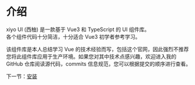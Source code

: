 # 介绍

xiyo UI (西柚) 是一款基于 Vue3 和 TypeScript 的 UI 组件库。  
各个组件代码十分简洁，十分适合 Vue3 初学者参考学习。

该组件库是本人总结学习 Vue 的技术经验而写，包括这个官网，因此强烈不推荐您将此组件库应用于生产环境。如果您对其中技术点感兴趣，欢迎进入我的 GitHub 仓库阅读源代码，commits 信息规范，您可以根据提交的顺序进行查看。

下一节：[安装](#/doc/install)